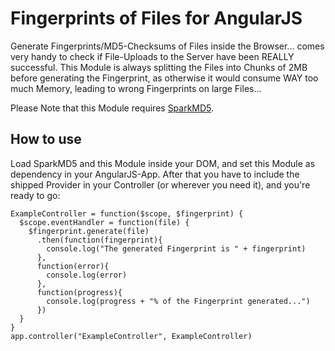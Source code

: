 Fingerprints of Files for AngularJS
===================================

Generate Fingerprints/MD5-Checksums of Files inside the Browser... comes very handy to check if File-Uploads to the Server have been REALLY successful. This Module is always splitting the Files into Chunks of 2MB before generating the Fingerprint, as otherwise it would consume WAY too much Memory, leading to wrong Fingerprints on large Files...

Please Note that this Module requires [SparkMD5](https://github.com/satazor/SparkMD5).

## How to use

Load SparkMD5 and this Module inside your DOM, and set this Module as dependency in your AngularJS-App. After that you have to include the shipped Provider in your Controller (or wherever you need it), and you're ready to go:

    ExampleController = function($scope, $fingerprint) {
      $scope.eventHandler = function(file) {
        $fingerprint.generate(file)
          .then(function(fingerprint){
            console.log("The generated Fingerprint is " + fingerprint)
          },
          function(error){
            console.log(error)
          },
          function(progress){
            console.log(progress + "% of the Fingerprint generated...")
          })
      }
    }
    app.controller("ExampleController", ExampleController)

